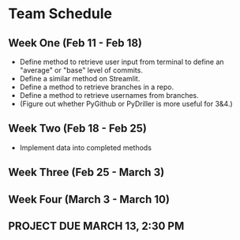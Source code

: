 # Team Schedule

## Week One (Feb 11 - Feb 18)
* Define method to retrieve user input from terminal to define an "average" or "base" level of commits.
* Define a similar method on Streamlit.
* Define a method to retrieve branches in a repo.
* Define a method to retrieve usernames from branches.
* (Figure out whether PyGithub or PyDriller is more useful for 3&4.)

## Week Two (Feb 18 - Feb 25)
* Implement data into completed methods

## Week Three (Feb 25 - March 3)

## Week Four (March 3 - March 10)

## PROJECT DUE MARCH 13, 2:30 PM
